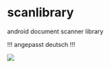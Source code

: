 # scanlibrary
android document scanner library

!!! angepasst deutsch !!!

[![](https://jitpack.io/v/NeutrinosPlatform/scanlibrary.svg)](https://jitpack.io/#NeutrinosPlatform/scanlibrary)
